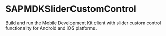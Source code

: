 # SAPMDKSliderCustomControl
Build and run the Mobile Development Kit client with slider custom control functionality for Android and iOS platforms.
